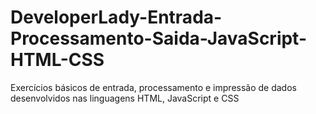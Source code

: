 # DeveloperLady-Entrada-Processamento-Saida-JavaScript-HTML-CSS
Exercícios básicos de entrada, processamento e impressão de dados desenvolvidos nas linguagens HTML, JavaScript e CSS
